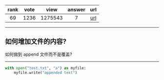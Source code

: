 
| rank | vote | view | answer | url |
|:-:|:-:|:-:|:-:|:-:|
|69|1236|1275543|7| [url](http://stackoverflow.com/questions/4706499/how-do-you-append-to-a-file) |
***

## 如何增加文件的内容?

如何做到 append 文件而不是覆盖?

***

```python
with open("test.txt", "a") as myfile:
    myfile.write("appended text")
```